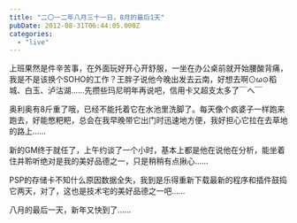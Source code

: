 ```yaml
---
title: "二〇一二年八月三十一日，8月的最后1天"
pubDate: 2012-08-31T06:44:05.000Z
categories: 
  - "live"
---
```


上班果然是件辛苦事，在外面玩好开心开舒服，一坐在办公桌前就开始腰酸背痛，我是不是该换个SOHO的工作？王胖子说他今晚出发去云南，好想去啊⊙ω⊙稻城、白玉、泸沽湖……先攒些玛尼明年再说吧，信用卡又超支太多了￣へ￣

奥利奥有8斤重了哦，已经不能托着它在水池里洗脚了。每天像个疯婆子一样跑来跑去，好能憋粑粑，总会在我早晚带它出门时迅速地方便，我好担心它拉在去草地的路上……

新的GM终于就任了，上午约谈了一个小时，基本上都是他在说他在分析，能坐着住并聆听绝对是我的美好品德之一，只是稍稍有点揪心……

PSP的存储卡不知什么原因数据全失，我到是乐得重新下载最新的程序和插件鼓捣它两天，对了，这也是技术宅的美好品德之一吧……

八月的最后一天，新年又快到了……
